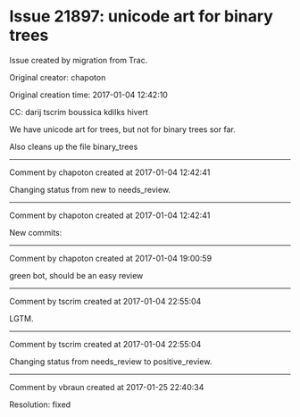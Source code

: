 # Issue 21897: unicode art for binary trees

Issue created by migration from Trac.

Original creator: chapoton

Original creation time: 2017-01-04 12:42:10

CC:  darij tscrim boussica kdilks hivert

We have unicode art for trees, but not for binary trees sor far.

Also cleans up the file binary_trees


---

Comment by chapoton created at 2017-01-04 12:42:41

Changing status from new to needs_review.


---

Comment by chapoton created at 2017-01-04 12:42:41

New commits:


---

Comment by chapoton created at 2017-01-04 19:00:59

green bot, should be an easy review


---

Comment by tscrim created at 2017-01-04 22:55:04

LGTM.


---

Comment by tscrim created at 2017-01-04 22:55:04

Changing status from needs_review to positive_review.


---

Comment by vbraun created at 2017-01-25 22:40:34

Resolution: fixed
